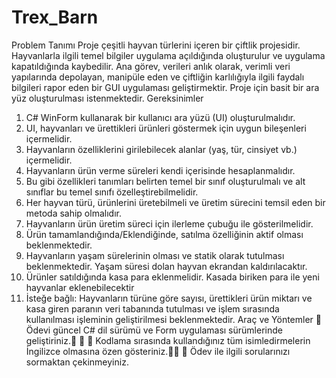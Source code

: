 # Trex_Barn
Problem Tanımı
Proje çeşitli hayvan türlerini içeren bir çiftlik projesidir. Hayvanlarla ilgili temel bilgiler
uygulama açıldığında oluşturulur ve uygulama kapatıldığında kaybedilir. Ana görev, verileri
anlık olarak, verimli veri yapılarında depolayan, manipüle eden ve çiftliğin karlılığıyla ilgili
faydalı bilgileri rapor eden bir GUI uygulaması geliştirmektir.
Proje için basit bir ara yüz oluşturulması istenmektedir.
Gereksinimler
1. C# WinForm kullanarak bir kullanıcı ara yüzü (UI) oluşturulmalıdır.
2. UI, hayvanları ve ürettikleri ürünleri göstermek için uygun bileşenleri içermelidir.
3. Hayvanların özelliklerini girilebilecek alanlar (yaş, tür, cinsiyet vb.) içermelidir.
4. Hayvanların ürün verme süreleri kendi içerisinde hesaplanmalıdır.
5. Bu gibi özellikleri tanımları belirten temel bir sınıf oluşturulmalı ve alt sınıflar bu
temel sınıfı özelleştirebilmelidir.
6. Her hayvan türü, ürünlerini üretebilmeli ve üretim sürecini temsil eden bir metoda
sahip olmalıdır.
7. Hayvanların ürün üretim süreci için ilerleme çubuğu ile gösterilmelidir.
8. Ürün tamamlandığında/Eklendiğinde, satılma özelliğinin aktif olması beklenmektedir.
9. Hayvanların yaşam sürelerinin olması ve statik olarak tutulması beklenmektedir.
Yaşam süresi dolan hayvan ekrandan kaldırılacaktır.
10. Ürünler satıldığında kasa para eklenmelidir. Kasada biriken para ile yeni hayvanlar
eklenebilecektir
11. İsteğe bağlı: Hayvanların türüne göre sayısı, ürettikleri ürün miktarı ve kasa giren
paranın veri tabanında tutulması ve işlem sırasında kullanılması işleminin
geliştirilmesi beklenmektedir.
Araç ve Yöntemler
 Ödevi güncel C# dil sürümü ve Form uygulaması sürümlerinde geliştiriniz.
  Kodlama sırasında kullandığınız tüm isimledirmelerin İngilizce olmasına özen
gösteriniz.
 Ödev ile ilgili sorularınızı sormaktan çekinmeyiniz.
